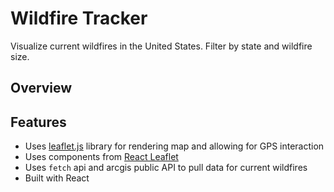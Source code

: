 # Wildfire Tracker

Visualize current wildfires in the United States. Filter by state and wildfire size.

## Overview


## Features
- Uses [leaflet.js](https://leafletjs.com/) library for rendering map and allowing for GPS interaction
- Uses components from [React Leaflet](https://react-leaflet.js.org/)
- Uses `fetch` api and arcgis public API to pull data for current wildfires
- Built with React
